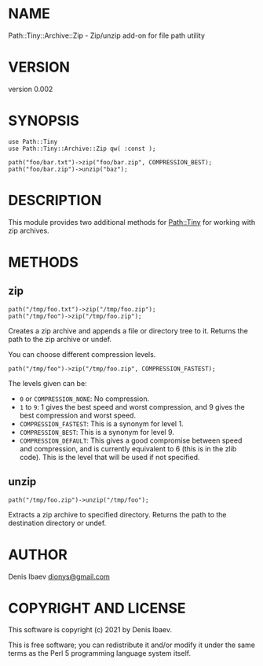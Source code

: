 # NAME

Path::Tiny::Archive::Zip - Zip/unzip add-on for file path utility

# VERSION

version 0.002

# SYNOPSIS

    use Path::Tiny
    use Path::Tiny::Archive::Zip qw( :const );

    path("foo/bar.txt")->zip("foo/bar.zip", COMPRESSION_BEST);
    path("foo/bar.zip")->unzip("baz");

# DESCRIPTION

This module provides two additional methods for [Path::Tiny](https://metacpan.org/pod/Path::Tiny) for working with
zip archives.

# METHODS

## zip

    path("/tmp/foo.txt")->zip("/tmp/foo.zip");
    path("/tmp/foo")->zip("/tmp/foo.zip");

Creates a zip archive and appends a file or directory tree to it. Returns the
path to the zip archive or undef.

You can choose different compression levels.

    path("/tmp/foo")->zip("/tmp/foo.zip", COMPRESSION_FASTEST);

The levels given can be:

- `0` or `COMPRESSION_NONE`: No compression.
- `1` to `9`: 1 gives the best speed and worst compression, and 9 gives
the best compression and worst speed.
- `COMPRESSION_FASTEST`: This is a synonym for level 1.
- `COMPRESSION_BEST`: This is a synonym for level 9.
- `COMPRESSION_DEFAULT`: This gives a good compromise between speed and
compression, and is currently equivalent to 6 (this is in the zlib code). This
is the level that will be used if not specified.

## unzip

    path("/tmp/foo.zip")->unzip("/tmp/foo");

Extracts a zip archive to specified directory. Returns the path to the
destination directory or undef.

# AUTHOR

Denis Ibaev <dionys@gmail.com>

# COPYRIGHT AND LICENSE

This software is copyright (c) 2021 by Denis Ibaev.

This is free software; you can redistribute it and/or modify it under
the same terms as the Perl 5 programming language system itself.
